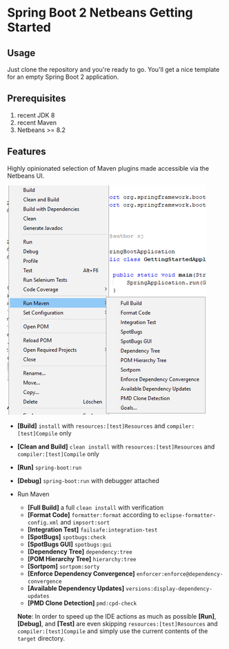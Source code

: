 # Spring Boot 2 Netbeans Getting Started

## Usage

Just clone the repository and you're ready to go. You'll get a nice template for an empty Spring Boot 2 application.

## Prerequisites
1. recent JDK 8
1. recent Maven
1. Netbeans >= 8.2

## Features

Highly opinionated selection of Maven plugins made accessible via the Netbeans UI.

![Sample Web applcation](./nbactions.png)

- **[Build]** `install` with `resources:[test]Resources` and `compiler:[test]Compile` only
- **[Clean and Build]** `clean install` with `resources:[test]Resources` and `compiler:[test]Compile` only
- **[Run]** `spring-boot:run`
- **[Debug]** `spring-boot:run` with debugger attached
- Run Maven
  - **[Full Build]** a full `clean install` with verification
  - **[Format Code]** `formatter:format` according to `eclipse-formatter-config.xml` and `impsort:sort`  
  - **[Integration Test]** `failsafe:integration-test`
  - **[SpotBugs]** `spotbugs:check`
  - **[SpotBugs GUI]** `spotbugs:gui`  
  - **[Dependency Tree]** `dependency:tree`
  - **[POM Hierarchy Tree]** `hierarchy:tree`
  - **[Sortpom]** `sortpom:sorty`
  - **[Enforce Dependency Convergence]** `enforcer:enforce@dependency-convergence`
  - **[Available Dependency Updates]** `versions:display-dependency-updates`
  - **[PMD Clone Detection]** `pmd:cpd-check`

  **Note**: In order to speed up the IDE actions as much as possible **[Run]**, **[Debug]**, and **[Test]** are even skipping `resources:[test]Resources` and `compiler:[test]Compile` and simply use the current contents of the `target` directory.